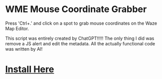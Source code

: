 # WME Mouse Coordinate Grabber
Press 'Ctrl+.' and click on a spot to grab mouse coordinates on the Waze Map Editor.
<p>This script was entirely created by ChatGPT!!!!! The only thing I did was remove a JS alert and edit the metadata. All the actually functional code was written by AI!</p>

# [Install Here](https://github.com/DeviateFromThePlan/WME-Mouse-Coordinate-Grabber/releases/latest/download/WME-MCG.user.js)
